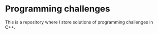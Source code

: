 # Programming challenges
This is a repository where I store solutions of programming challenges in C++.
